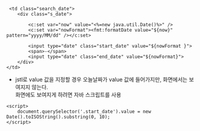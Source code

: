 ```
 <td class="search_date">
    <div class="s_date">

        <c:set var="now" value="<%=new java.util.Date()%>" />
        <c:set var="nowFormat"><fmt:formatDate value="${now}" pattern="yyyy/MM/dd" /></c:set>

        <input type="date" class="start_date" value="${nowFormat }">
        <span>-</span>
        <input type="date" class="end_date" value="${nowFormat}">
    </div>
</td>
```

- jstl로 value 값을 지정할 경우 오늘날짜가 value 값에 들어가지만, 화면에서는 보여지지 않는다.<br>
  화면에도 보여지게 하려면 자바 스크립트를 사용

```
<script>
    document.querySelector('.start_date').value = new Date().toISOString().substring(0, 10);
</script>
```
